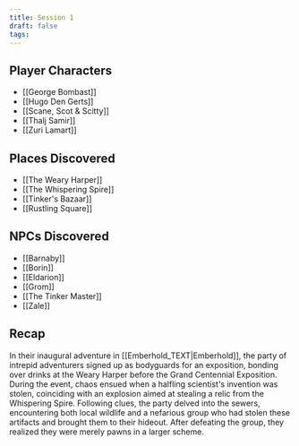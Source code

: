```yaml
---
title: Session 1
draft: false
tags:
---
```

## Player Characters
- [[George Bombast]]
- [[Hugo Den Gerts]]
- [[Scane, Scot & Scitty]]
- [[Thalj Samir]]
- [[Zuri Lamart]]
## Places Discovered
- [[The Weary Harper]]
- [[The Whispering Spire]]
- [[Tinker's Bazaar]]
- [[Rustling Square]]
## NPCs Discovered
- [[Barnaby]]
- [[Borin]]
- [[Eldarion]]
- [[Grom]]
- [[The Tinker Master]]
- [[Zale]]
## Recap
In their inaugural adventure in [[Emberhold_TEXT|Emberhold]], the party of intrepid adventurers signed up as bodyguards for an exposition, bonding over drinks at the Weary Harper before the Grand Centennial Exposition. During the event, chaos ensued when a halfling scientist's invention was stolen, coinciding with an explosion aimed at stealing a relic from the Whispering Spire. Following clues, the party delved into the sewers, encountering both local wildlife and a nefarious group who had stolen these artifacts and brought them to their hideout. After defeating the group, they realized they were merely pawns in a larger scheme.